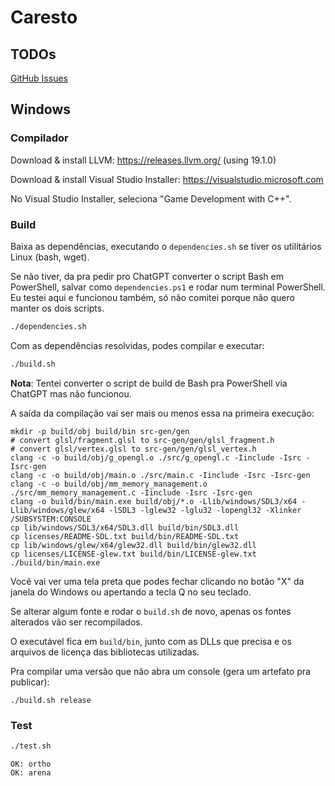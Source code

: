 # Caresto

## TODOs

[GitHub Issues](https://github.com/thiago-negri/caresto/issues)


## Windows

### Compilador

Download & install LLVM: https://releases.llvm.org/ (using 19.1.0)

Download & install Visual Studio Installer: https://visualstudio.microsoft.com

No Visual Studio Installer, seleciona "Game Development with C++".


### Build

Baixa as dependências, executando o `dependencies.sh` se tiver os utilitários Linux (bash, wget).

Se não tiver, da pra pedir pro ChatGPT converter o script Bash em PowerShell, salvar como `dependencies.ps1` e rodar
num terminal PowerShell.  Eu testei aqui e funcionou também, só não comitei porque não quero manter os dois scripts.

```sh
./dependencies.sh
```

Com as dependências resolvidas, podes compilar e executar:

```sh
./build.sh
```

**Nota**: Tentei converter o script de build de Bash pra PowerShell via ChatGPT mas não funcionou.

A saída da compilação vai ser mais ou menos essa na primeira execução:

```
mkdir -p build/obj build/bin src-gen/gen
# convert glsl/fragment.glsl to src-gen/gen/glsl_fragment.h
# convert glsl/vertex.glsl to src-gen/gen/glsl_vertex.h
clang -c -o build/obj/g_opengl.o ./src/g_opengl.c -Iinclude -Isrc -Isrc-gen
clang -c -o build/obj/main.o ./src/main.c -Iinclude -Isrc -Isrc-gen
clang -c -o build/obj/mm_memory_management.o ./src/mm_memory_management.c -Iinclude -Isrc -Isrc-gen
clang -o build/bin/main.exe build/obj/*.o -Llib/windows/SDL3/x64 -Llib/windows/glew/x64 -lSDL3 -lglew32 -lglu32 -lopengl32 -Xlinker /SUBSYSTEM:CONSOLE
cp lib/windows/SDL3/x64/SDL3.dll build/bin/SDL3.dll
cp licenses/README-SDL.txt build/bin/README-SDL.txt
cp lib/windows/glew/x64/glew32.dll build/bin/glew32.dll
cp licenses/LICENSE-glew.txt build/bin/LICENSE-glew.txt
./build/bin/main.exe
```

Você vai ver uma tela preta que podes fechar clicando no botão "X" da janela do Windows ou apertando a tecla Q
no seu teclado.

Se alterar algum fonte e rodar o `build.sh` de novo, apenas os fontes alterados vão ser recompilados.

O executável fica em `build/bin`, junto com as DLLs que precisa e os arquivos de licença das bibliotecas utilizadas.

Pra compilar uma versão que não abra um console (gera um artefato pra publicar):

```
./build.sh release
```


### Test

```sh
./test.sh
```

```
OK: ortho
OK: arena
```

